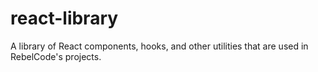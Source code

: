 # react-library
A library of React components, hooks, and other utilities that are used in RebelCode's projects.
